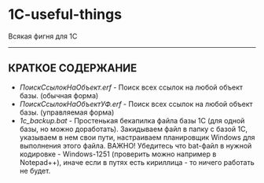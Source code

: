# 1C-useful-things
Всякая фигня для 1С

***

## КРАТКОЕ СОДЕРЖАНИЕ

* _ПоискСсылокНаОбъект.erf_ - Поиск всех ссылок на любой объект базы. (обычная форма)
* _ПоискСсылокНаОбъектУФ.erf_ - Поиск всех ссылок на любой объект базы. (управляемая форма)
* _1c_backup.bat_ - Простенькая бекапилка файла базы 1С (для одной базы, но можно доработать). Закидываем файл в папку с базой 1С, указываем в нем свои пути, настраиваем планировщик Windows для выполнения этого файла. ВАЖНО! Убедитесь что bat-файл в нужной кодировке - Windows-1251 (проверить можно например в Notepad++), иначе если в путях есть кириллица - то ничего работать не будет.
